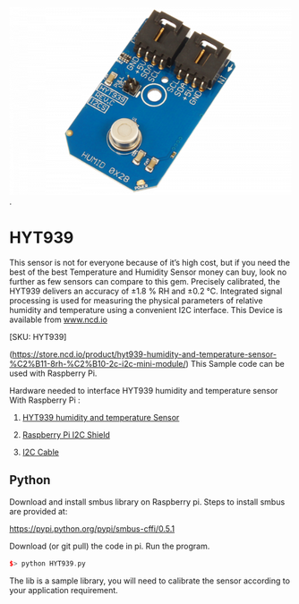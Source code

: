 [![HYT939](HYT939_I2C.png)](https://store.ncd.io/product/hyt939-humidity-and-temperature-sensor-%C2%B11-8rh-%C2%B10-2c-i2c-mini-module/).

# HYT939

This sensor is not for everyone because of it’s high cost, but if you need the best of the best Temperature and Humidity Sensor money can buy, look no further as few sensors can compare to this gem. Precisely calibrated, the HYT939 delivers an accuracy of ±1.8 % RH and ±0.2 °C. Integrated signal processing is used for measuring the physical parameters of relative humidity and temperature using a convenient I2C interface.
This Device is available from www.ncd.io

[SKU: HYT939]

(https://store.ncd.io/product/hyt939-humidity-and-temperature-sensor-%C2%B11-8rh-%C2%B10-2c-i2c-mini-module/)
This Sample code can be used with Raspberry Pi.

Hardware needed to interface HYT939 humidity and temperature sensor With Raspberry Pi :

1. <a href="https://store.ncd.io/product/hyt939-humidity-and-temperature-sensor-%C2%B11-8rh-%C2%B10-2c-i2c-mini-module/">HYT939 humidity and temperature Sensor</a>

2. <a href="https://store.ncd.io/product/i2c-shield-for-raspberry-pi-3-pi2-with-outward-facing-i2c-port-terminates-over-hdmi-port/">Raspberry Pi I2C Shield</a>

3. <a href="https://store.ncd.io/product/i%C2%B2c-cable/">I2C Cable</a>

## Python

Download and install smbus library on Raspberry pi. Steps to install smbus are provided at:

https://pypi.python.org/pypi/smbus-cffi/0.5.1

Download (or git pull) the code in pi. Run the program.

```cpp
$> python HYT939.py
```
The lib is a sample library, you will need to calibrate the sensor according to your application requirement.
